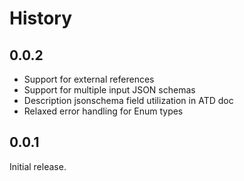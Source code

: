 # History

## 0.0.2
- Support for external references
- Support for multiple input JSON schemas
- Description jsonschema field utilization in ATD doc
- Relaxed error handling for Enum types

## 0.0.1
Initial release.
